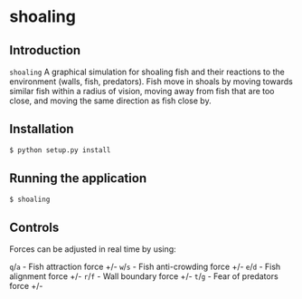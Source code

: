shoaling
========

## Introduction

`shoaling` A graphical simulation for shoaling fish and their reactions to the environment (walls, fish, predators). Fish move in shoals by moving towards similar fish within a radius of vision, moving away from fish that are too close, and moving the same direction as fish close by.


## Installation

```sh
$ python setup.py install
```

## Running the application

```sh
$ shoaling
```

## Controls

Forces can be adjusted in real time by using:

`q`/`a` - Fish attraction force +/-
`w`/`s` - Fish anti-crowding force +/-
`e`/`d` - Fish alignment force +/-
`r`/`f` - Wall boundary force +/-
`t`/`g` - Fear of predators force +/-
